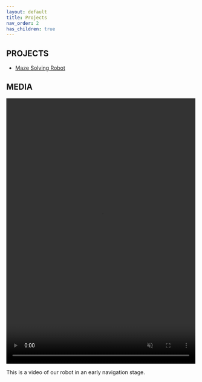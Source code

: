 ```yaml
---
layout: default
title: Projects
nav_order: 2
has_children: true
---
```


## PROJECTS
  
- [Maze Solving Robot](mazebot.md)
  
## MEDIA
  
<video width="500" height="700" src="IMG_6084.mp4" type="video/mp4" preload="auto" autoplay muted loop>
</video>
  
This is a video of our robot in an early navigation stage.  